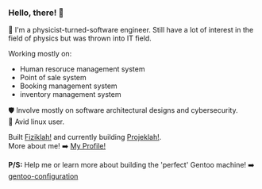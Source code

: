 ### Hello, there! 👋

🚀 I'm a physicist-turned-software engineer. Still have a lot of interest in the field of physics but was thrown into IT field.

Working mostly on:
  - Human resoruce management system
  - Point of sale system
  - Booking management system
  - inventory management system

🛡️ Involve mostly on software architectural designs and cybersecurity.  
🐧 Avid linux user.

Built [Fiziklah!](https://www.fiziklah.com) and currently building [Projeklah!](https://www.projeklah.com).  
More about me! ➡️ [My Profile!](https://www.projeklah.com/profile)

**P/S:** Help me or learn more about building the 'perfect' Gentoo machine! ➡️ [gentoo-configuration](https://github.com/hazimimdnazri/gentoo-configuration)
